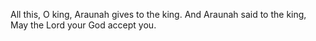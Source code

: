 All this, O king, Araunah gives to the king. And Araunah said to the king, May the Lord your God accept you.
